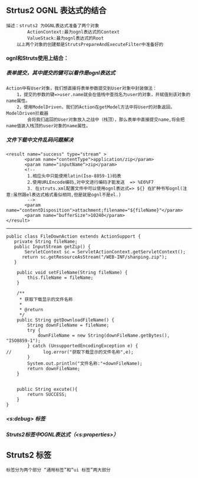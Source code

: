 ## Strtus2 OGNL 表达式的结合
	描述：struts2 为OGNL表达式准备了两个对象
			ActionContext:最为ognl表达式的Context
			ValueStack:最为ognl表达式的Root
		以上两个对象的创建都是StrutsPrepareAndExecuteFilter中准备好的

#### ognl和Struts使用上结合：
##### 表单提交，其中提交的键可以看作是ognl表达式
	Action中有User对象，我们想直接将表单参数提交到User对象中封装做法：
		1，提交的参数的键=>user.name就会在值栈中查找名为user的对象，并赋值到该对象的name属性。
		2，使用ModelDriven，我们的Action在getModel方法中将User的对象返回，ModelDriven拦截器
			会将我们返回的User对象放入之战中（栈顶），那么表单中直接提交name,将会把name值装入栈顶的user对象的name属性。		

##### 文件下载中文件乱码问题解决
	<result name="success" type="stream" >
		   <param name="contentType">application/zip</param>
		   <param name="inputName">zip</param>
		   <!-- 
		   	1.相应头中只能使用latin(Iso-8859-1)码表
		   	2.使用URLEncode编码,对中文进行编码才能发送  => %E6%F7
			3. 在struts.xml配置文件中可以使用ognl表达式=> ${} 在扩种书写ognl(注意:虽然跟el表达式格式看似相同,但是就是ognl不是el.)
		    -->
		   <param name="contentDisposition">attachment;filename="${fileName}"</param>
		   <param name="bufferSize">10240</param>
	</result>
-----------------------------------------------------------------------
	public class FileDownAction extends ActionSupport {
	   private String fileName;
	   public InputStream getZip() {
	       ServletContext sc = ServletActionContext.getServletContext();
	      return sc.getResourceAsStream("/WEB-INF/shanping.zip");
	   }

	    public void setFileName(String fileName) {
	        this.fileName = fileName;
	    }

	    /**
	     * 获取下载显示的文件名称
	     *
	     * @return
	     */
	    public String getDownloadFileName() {
	        String downFileName = fileName;
	        try {
	            downFileName = new String(downFileName.getBytes(), "ISO8859-1");
	        } catch (UnsupportedEncodingException e) {
	//            log.error("获取下载显示的文件名称",e);
	        }
	        System.out.println("文件名称:"+downFileName);
	        return downFileName;
	    }


	    public String excute(){
	        return SUCCESS;
	    }
	}

##### <s:debug> 标签
##### Struts2标签中OGNL表达式（<s:properties>）

## Struts2 标签
	标签分为两个部分 “通用标签”和“ui 标签”两大部分




















































